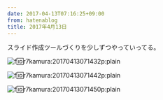 ```yaml
---
date: 2017-04-13T07:16:25+09:00
from: hatenablog
title: 2017年4月13日
---
```

スライド作成ツールづくりを少しずつやっていってる。

![f:id:r7kamura:20170413071432p:plain](https://cdn-ak.f.st-hatena.com/images/fotolife/r/r7kamura/20170413/20170413071432.png "f:id:r7kamura:20170413071432p:plain")

![f:id:r7kamura:20170413071442p:plain](https://cdn-ak.f.st-hatena.com/images/fotolife/r/r7kamura/20170413/20170413071442.png "f:id:r7kamura:20170413071442p:plain")

![f:id:r7kamura:20170413071450p:plain](https://cdn-ak.f.st-hatena.com/images/fotolife/r/r7kamura/20170413/20170413071450.png "f:id:r7kamura:20170413071450p:plain")

